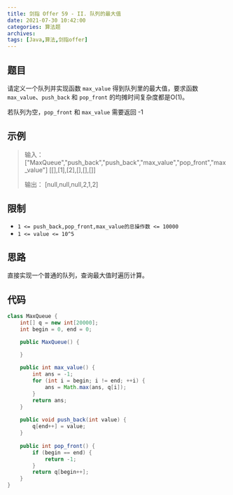 ```yaml
---
title: 剑指 Offer 59 - II. 队列的最大值
date: 2021-07-30 10:42:00
categories: 算法题
archives:
tags: [Java,算法,剑指offer]
---
```


## 题目

请定义一个队列并实现函数 `max_value` 得到队列里的最大值，要求函数`max_value`、`push_back` 和 `pop_front` 的均摊时间复杂度都是O(1)。

若队列为空，`pop_front` 和 `max_value` 需要返回 -1

## 示例

> 输入：["MaxQueue","push_back","push_back","max_value","pop_front","max_value"]
> [[],[1],[2],[],[],[]]
>
> 输出： [null,null,null,2,1,2]

<!--more-->

## 限制

- `1 <= push_back,pop_front,max_value的总操作数 <= 10000`
- `1 <= value <= 10^5`

## 思路 

直接实现一个普通的队列，查询最大值时遍历计算。

## 代码

```java
class MaxQueue {
    int[] q = new int[20000];
    int begin = 0, end = 0;

    public MaxQueue() {

    }
    
    public int max_value() {
        int ans = -1;
        for (int i = begin; i != end; ++i) {
            ans = Math.max(ans, q[i]);
        }
        return ans;
    }
    
    public void push_back(int value) {
        q[end++] = value;
    }
    
    public int pop_front() {
        if (begin == end) {
            return -1;
        }
        return q[begin++];
    }
}
```

